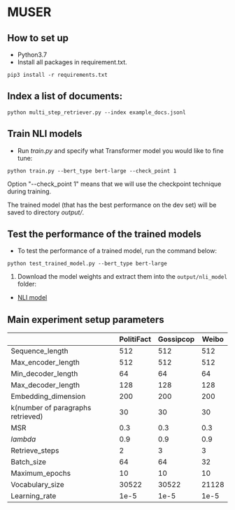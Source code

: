 # MUSER

## How to set up
* Python3.7 
* Install all packages in requirement.txt.
```shell script
pip3 install -r requirements.txt
```

## Index a list of documents:
```
python multi_step_retriever.py --index example_docs.jsonl
```

## Train NLI models
* Run *train.py* and specify what Transformer model you would like to fine tune:
```shell script
python train.py --bert_type bert-large --check_point 1
```
Option "--check_point 1" means that we will use the checkpoint technique
during training.

The trained model (that has the best performance on the dev set)
will be saved to directory *output/*.

## Test the performance of the trained models
* To test the performance of a trained model, run the command below:
```shell script
python test_trained_model.py --bert_type bert-large
```


1) Download the model weights and extract them into the `output/nli_model` folder:

 - <a href="https://drive.google.com/drive/folders/1-aPX4HBxe8U3ErzOyoYfs-V5lpmGsVWw?usp=share_link">NLI model</a>


## Main experiment setup parameters

| |PolitiFact| Gossipcop| Weibo|
|-|-|-|-|
| Sequence_length | 512|512 |512 |
| Max_encoder_length | 512|512 |512 |
| Min_decoder_length | 64|64 |64 |
| Max_decoder_length | 128|128 |128 |
| Embedding_dimension | 200| 200| 200|
| k(number of paragraphs retrieved) |30 |30 |30 |
| MSR| 0.3| 0.3| 0.3|
|$lambda$ |0.9 |0.9 |0.9 |
| Retrieve_steps | 2| 3| 3|
| Batch_size |64 |64 |32 |
| Maximum_epochs |10 |10 |10 |
| Vocabulary_size | 30522|30522 | 21128 |
| Learning_rate | 1e-5| 1e-5| 1e-5|





